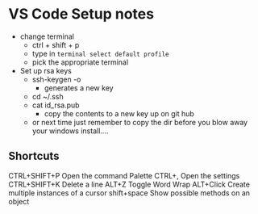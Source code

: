 # VS Code Setup notes

- change terminal
    - ctrl + shift + p
    - type in `terminal select default profile`
    - pick the appropriate terminal
- Set up rsa keys
    - ssh-keygen -o
        - generates a new key
    - cd ~/.ssh
    - cat id_rsa.pub
        - copy the contents to a new key up on git hub
    - or next time just remember to copy the dir before you blow away your windows install....


## Shortcuts
CTRL+SHIFT+P        Open the command Palette
CTRL+,              Open the settings
CTRL+SHIFT+K        Delete a line
ALT+Z				Toggle Word Wrap
ALT+Click           Create multiple instances of a cursor
shift+space         Show possible methods on an object